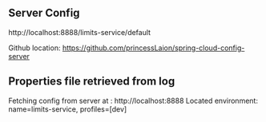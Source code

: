 
## Server Config
http://localhost:8888/limits-service/default

Github location:
https://github.com/princessLaion/spring-cloud-config-server

## Properties file retrieved from log
Fetching config from server at : http://localhost:8888
Located environment: name=limits-service, profiles=[dev]
